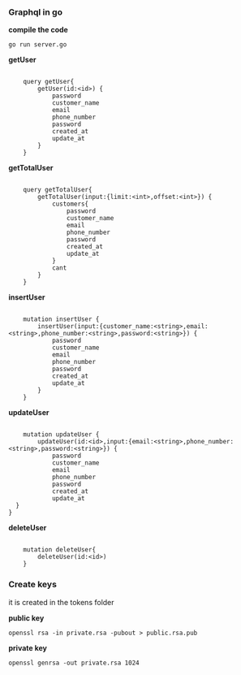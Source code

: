### Graphql in go

**compile the code**

`go run server.go`

**getUser**

```

    query getUser{
        getUser(id:<id>) {
            password
    	    customer_name
  		    email
  		    phone_number
  		    password
  		    created_at
  		    update_at
        }
    }
```

**getTotalUser**

```

    query getTotalUser{
        getTotalUser(input:{limit:<int>,offset:<int>}) {
			customers{
                password
    		    customer_name
  			    email
  			    phone_number
  			    password
  			    created_at
  			    update_at
            }
  		    cant
        }
    }

```

**insertUser**

```

    mutation insertUser {
        insertUser(input:{customer_name:<string>,email:<string>,phone_number:<string>,password:<string>}) {
    	    password
    	    customer_name
  		    email
  		    phone_number
  		    password
  		    created_at
  		    update_at
        }
    }

```
**updateUser**

```

    mutation updateUser {
        updateUser(id:<id>,input:{email:<string>,phone_number:<string>,password:<string>}) {
    	    password
    	    customer_name
  		    email
  		    phone_number
  		    password
  		    created_at
  		    update_at
  }
}

```
**deleteUser**


```

    mutation deleteUser{
        deleteUser(id:<id>) 
    }

```

### Create keys

it is created in the tokens folder

**public key**

`openssl rsa -in private.rsa -pubout > public.rsa.pub`

**private key**

`openssl genrsa -out private.rsa 1024`



